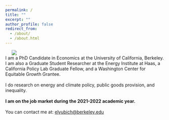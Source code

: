 ```yaml
---
permalink: /
title: ""
excerpt: ""
author_profile: false
redirect_from: 
  - /about/
  - /about.html
---
```


<div class="flex">
<img class="photo" src="{{site.url}}/images/bio-photo.jpeg" /> 
<div class="text">
I am a PhD Candidate in Economics at the University of California, Berkeley. I am also a Graduate Student Researcher at the Energy Institute at Haas, a California Policy Lab Graduate Fellow, and a Washington Center for Equitable Growth Grantee. 
<br/>
<br/>
I do research on energy and climate policy, public goods provision, and inequality.
<br/>
<br/>
<b>I am on the job market during the 2021-2022 academic year.</b>
<br/>
<br/>
You can contact me at: <a href="mailto:elyubich@berkeley.edu">elyubich@berkeley.edu</a>
</div>
</div>
<style>
  .photo {
    display: block;
    max-width: 45%;
    margin: 0 20px;
  }

  .flex {
    display: flex;
    max-width: 900px;
    margin: auto;
    align-items: center;
  }

  @media (max-width: 600px){
    .flex {
      flex-direction: column;
    }
    .photo {
    max-width: 100%;
    margin-bottom: 20px;
    }

  }
  </style>